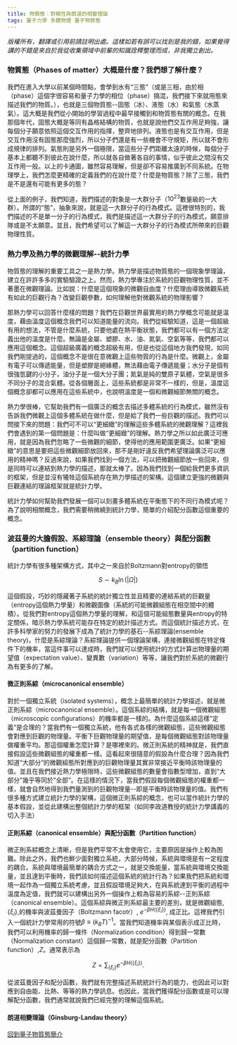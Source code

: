 ```yaml
---
title: 物質態：對稱性與朗道的相變理論
tags: 量子力學 多體物理 量子物質態
---
```


*版權所有，翻譯或引用前請註明出處。這樣如若有誤可以找到是我的錯，如果覺得講的不錯是來自於我從收集領域中前輩的知識詮釋整理而成，非我獨立創出。*

### 物質態（Phases of matter）大概是什麼？我們想了解什麼？

我們在進入大學以前某個時間點，會學到水有“三態”（或是三相，由於相（phase）這個字很容易和量子力學的相位（phase）搞混，我們接下來就用態來描述我們的物質。），也就是三個物質態--固態（冰）、液態（水）和氣態（水蒸氣）。這大概是我們從小開始的學習過程中最早接觸到和物質態有關的概念。在我那個年代，固態大概是等同有晶格結構的物質，也就是說他們交互作用足夠強，讓每個分子願意依照這個交互作用的指揮，整齊地排列。液態也是有交互作用，但是交互作用沒有固態那麼強烈，所以分子們還是有一些機會不守規矩，所以就不會形成規律的排列。氣態則是另外一個極限，當這些分子們距離太遠的時候，每個分子基本上都聽不到彼此在說什麼，所以就各自做著各自的事情，似乎彼此之間沒有交互作用一般。以上的卡通圖，雖然容易理解，但是卻不容易推廣到不同系統。在物理學上，我們怎麼更精確的定義我們的在說什麼？什麼是物質態？除了三態，我們是不是還有可能有更多的態？

從上面的例子，我們知道，我們描述的對象是一大群分子（$10^{23}$數量級的一大群）。所謂的“態”，抽象來說，就是這一大群分子的行為模式。這裡很特別的，我們描述的不是單一分子的行為模式，我們是描述這一大群分子的行為模式，願意排隊或是不太願意。並且，我們希望可以了解這一大群分子的行為模式所帶來的巨觀物理性質。

### 熱力學及熱力學的微觀理解--統計力學

物質態的理解的重要工具之一是熱力學。熱力學是描述物質態的一個現象學理論，建立在許許多多的實驗驗證之上。然而，熱力學專注於系統的巨觀物理性質，並不著墨在微觀理論。比如說：什麼是這個現象的微觀自由度？什麼理由導致微觀系統有如此的巨觀行為？改變巨觀參數，如何理解他對微觀系統的物理影響？

那熱力學可以回答什麼樣的問題？我們在巨觀世界最實用的熱力學概念可能就是溫度，藉由溫度這個概念我們可以知道能量的流向。我們從經驗知道，這是一個超級有用的想法，不管是什麼系統，只要他處在熱平衡狀態，我們都可以有一個方法定義出他的溫度是什麼。無論是金屬、塑膠、水、油、氮氣、空氣等等，我們都可以應用這個概念。這個超級廣義的概念超級有用，但是也從這個地方我們發現，如同我們剛提過的，這個概念不是很在意微觀上這些物質的行為是什麼。微觀上，金屬有電子可以傳遞能量，但是塑膠是絕緣體，無法藉由電子傳遞能量；水分子是個有很強氫鍵的小分子，油分子是一個大分子團；氮氣是純的雙原子氣體，空氣是很多不同分子的混合氣體。從各個層面上，這些系統都是非常不一樣的，但是，溫度這個概念卻都可以應用在這些系統中，也說明溫度是一個和微觀細節無關的概念。

熱力學很棒，它幫助我們有一個廣泛的概念去描述多體系統的行為模式，雖然沒有告訴我們微觀上這個多體系統在做什麼，但是給了我們一些巨觀的描述。我們可以問接下來的問題：我們可不可以“更細緻”的理解這些多體系統的微觀理解？這裡我們會遇到的第一個問題是：什麼叫做“更細緻”的理解。熱力學之所以如此廣泛可應用，就是因為我們忽略了一些微觀的細節，使得他的應用範圍更廣泛。如果“更細緻”的意思是要把這些微觀細節放回來，那不是剛好違反我們希望理論廣泛可以應用的精神嗎？反過來說，如果我們找到一個方法，可以把微觀細節放一些回來，但是同時可以連結到熱力學的描述，那就太棒了。因為我們找到一個給我們更多資訊的框架，但是並沒有犧牲這個系統存在熱力學描述的架構。這個建立更強的微觀與巨觀連結的理論框架就是統計力學。

統計力學如何幫助我們發展一個可以刻畫多體系統在平衡態下的不同行為模式呢？為了說明相關概念，我們需要稍微繞到統計力學，簡單的介紹配分函數這個重要的概念。

### 波茲曼的大膽假設、系綜理論（ensemble theory）與配分函數（partition function）

統計力學有很多種架構方式，其中之一來自於Boltzmann對entropy的領悟

$$
S\sim k_B\ln(|\Omega|)
$$

這個假設，巧妙的隱藏著子系統的統計獨立性並且精要的連結系統的巨觀量（entropy這個熱力學量）和微觀圖像（系統的可能微觀組態在相空間中的體積）。從我們對entropy這個熱力學量的理解，和這個可能組態數量與entropy的特定關係，暗示熱力學系統可能存在特定的統計描述方式。而這個統計描述方式，在許多科學家的努力的發展下成為了統計力學的基石--系綜理論(ensemble theory)。什麼是系綜理論？系綜理論提供一個理論架構，連接微觀組態在特定條件下的機率，當這件事可以達成時，我們就可以使用統計的方式計算出物理量的期望值（expectation value）、變異數（variation）等等，讓我們對於系統的微觀行為有更多的了解。

#### 微正則系綜（microcanonical ensemble）

對於一個獨立系統（isolated systems），概念上最簡單的統計力學描述，就是微正則系綜（microcanonical ensemble）。這個系綜的結構，就是每一個微觀組態（microscopic configurations）的機率都是一樣的。為什麼這個系綜這樣”定義“是合理的？當我們有一個獨立系統，他有各式各樣的微觀組態，這些微觀組態會對應到巨觀的物理量。平衡下巨觀物理量的期望值，是每個微觀組態對該物理量做權重平均。那這個權重怎麼計算？是哪裡來的。微正則系統的精神就是，我們直接假設這些微觀組態的權重都一樣。這看起來很隨意的假設為什麼合理？因為我們知道“大部分”的微觀組態所對應到的巨觀物理量其實非常接近平衡時該物理量的值。並且在我們接近熱力學極限時，這些微觀組態的數量會指數型增加，直到“大部分”幾乎等同於”全部“。在這樣的情況下，當我們假設每個微觀組態的權重都一樣，就會自然地得到我們量測到的巨觀物理量--即是平衡時該物理量的值。我們有很多種方式建立統計力學的架構，這個微正則系綜的概念，也可以當作統計力學的基本假設，並從此建構出整個統計力學的框架（如同李政道教授的統計力學講義的切入手法）

#### 正則系綜（canonical ensemble）與配分函數（Partition function）

微正則系綜概念上清晰，但是我們平常不太會使用它，主要原因是操作上較為困難。除此之外，我們也鮮少面對獨立系統，大部分時候，系統與環境是有一定程度的耦合。系統與環境最簡單的耦合方式之一，就是交換能量，當系統與環境交換能量，並且達到平衡時，我們該如何描述這個系統的統計行為？如果我們把系統和環境一起作為一個獨立系統考慮，並且假設環境足夠大，在與系統達到平衡的過程中溫度為定值，我們就可以建構出另外一個操作上較為容易的系綜--正則系綜（canonical ensemble）。這個系綜與微正則系綜最主要的差別，就是微觀組態, $\{\xi_i\}$,的機率與波茲曼因子（Boltzmann facotr）, $e^{-\beta H(\{\xi_i\})}$, 成正比。這裡我們引入一個統計力學常用的符號$\beta\equiv(k_BT)^{-1}$。當我們知道機率與某個表示成正比時，我們可以利用機率的歸一條件（Normalization condition）得到歸一常數（Normalization constant）這個歸一常數，就是配分函數（Partition function）,$Z$。通常表示為

$$
Z=\sum_{ \{\xi_i\}} e^{-\beta H(\{\xi_i\})}\text{.}
$$

從波茲曼因子和配分函數，我們就有完整描述系統統計行為的能力，也因此可以對應到自由能、比熱、等等的熱力學訊息。也因此，當我們獲得配分函數或是可以理解配分函數，我們通常就說我們已經完整的理解這個系統。

#### 朗道相變理論（Ginsburg-Landau theory）

[回到量子物質態簡介](../27/quantum_matter_0.html)
